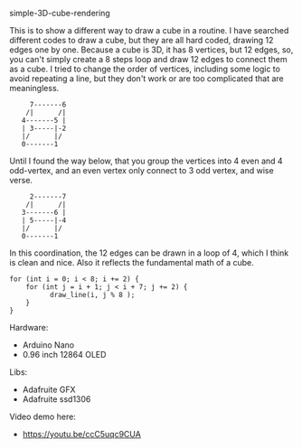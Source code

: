 simple-3D-cube-rendering

This is to show a different way to draw a cube in a routine. I have searched different codes to draw a cube, but they are all hard coded, drawing 12 edges one by one. Because a cube is 3D, it has 8 vertices, but 12 edges, so, you can't simply create a 8 steps loop and draw 12 edges to connect them as a cube. I tried to change the order of vertices, including some logic to avoid repeating a line, but they don't work or are too complicated that are meaningless.
```
     7-------6
    /|      /|
   4-------5 |
   | 3-----|-2
   |/      |/
   0-------1
```

Until I found the way below, that you group the vertices into 4 even and 4 odd-vertex, and an even vertex only connect to 3 odd vertex, and wise verse.
```
     2-------7
    /|      /|
   3-------6 |
   | 5-----|-4
   |/      |/
   0-------1
   ```

In this coordination, the 12 edges can be drawn in a loop of 4, which I think is clean and nice. Also it reflects the fundamental math of a cube.
```
for (int i = 0; i < 8; i += 2) {
    for (int j = i + 1; j < i + 7; j += 2) {
          draw_line(i, j % 8 ); 
    }
}
```

Hardware:
  - Arduino Nano
  - 0.96 inch 12864 OLED

Libs:
  - Adafruite GFX
  - Adafruite ssd1306

Video demo here:
  - https://youtu.be/ccC5uqc9CUA

